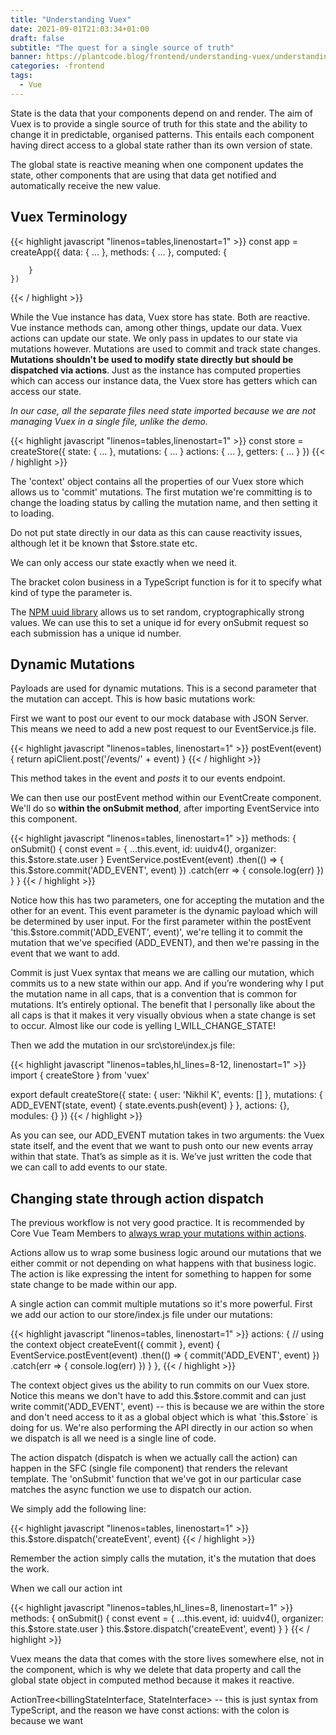 ```yaml
---
title: "Understanding Vuex"
date: 2021-09-01T21:03:34+01:00
draft: false
subtitle: "The quest for a single source of truth"
banner: https://plantcode.blog/frontend/understanding-vuex/understanding-vuex.png
categories: -frontend
tags:
  - Vue
---
```


State is the data that your components depend on and render. The aim of Vuex is to provide a single source of truth for this state and the ability to change it in predictable, organised patterns. This entails each component having direct access to a global state rather than its own version of state.

The global state is reactive meaning when one component updates the state, other components that are using that data get notified and automatically receive the new value.

## Vuex Terminology

{{< highlight javascript "linenos=tables,linenostart=1" >}}
const app = createApp({
data: {
...
},
methods: {
...
},
computed: {

        }
    })

{{< / highlight >}}

While the Vue instance has data, Vuex store has state. Both are reactive. Vue instance methods can, among other things, update our data. Vuex actions can update our state. We only pass in updates to our state via mutations however. Mutations are used to commit and track state changes. **Mutations shouldn't be used to modify state directly but should be dispatched via actions**. Just as the instance has computed properties which can access our instance data, the Vuex store has getters which can access our state.

*In our case, all the separate files need state imported because we are not managing Vuex in a single file, unlike the demo.*

{{< highlight javascript "linenos=tables,linenostart=1" >}}
const store = createStore({
 state: {
     ...
 },
 mutations: {
     ...
 }
 actions: {
     ...
 },
 getters: {
     ...
 }
})
{{< / highlight >}}

The 'context' object contains all the properties of our Vuex store which allows us to 'commit' mutations. The first mutation we're committing is to change the loading status by calling the mutation name, and then setting it to loading.

Do not put state directly in our data as this can cause reactivity issues, although let it be known that $store.state etc.

We can only access our state exactly when we need it.

The bracket colon business in a TypeScript function is for it to specify what kind of type the parameter is.

The [NPM uuid library](https://www.npmjs.com/package/uuid) allows us to set random, cryptographically strong values. We can use this to set a unique id for every onSubmit request so each submission has a unique id number.

## Dynamic Mutations

Payloads are used for dynamic mutations. This is a second parameter that the mutation can accept. This is how basic mutations work:

First we want to post our event to our mock database with JSON Server. This means we need to add a new post request to our EventService.js file.

{{< highlight javascript "linenos=tables, linenostart=1" >}}
  postEvent(event) {
    return apiClient.post('/events/' + event)
  }
{{< / highlight >}}

This method takes in the event and *posts* it to our events endpoint.

We can then use our postEvent method within our EventCreate component. We'll do so **within the onSubmit method**, after importing EventService into this component.

{{< highlight javascript "linenos=tables, linenostart=1" >}}
  methods: {
    onSubmit() {
      const event = {
        ...this.event,
        id: uuidv4(),
        organizer: this.$store.state.user
      }
      EventService.postEvent(event)
        .then(() => {
          this.$store.commit('ADD_EVENT', event)
        })
        .catch(err => {
          console.log(err)
        })
    }
  }
{{< / highlight >}}

Notice how this has two parameters, one for accepting the mutation and the other for an event. This event parameter is the dynamic payload which will be determined by user input. For the first parameter within the postEvent 'this.$store.commit('ADD_EVENT', event)', we're telling it to commit the mutation that we've specified (ADD_EVENT), and then we're passing in the event that we want to add.

Commit is just Vuex syntax that means we are calling our mutation, which commits us to a new state within our app. And if you’re wondering why I put the mutation name in all caps, that is a convention that is common for mutations. It’s entirely optional. The benefit that I personally like about the all caps is that it makes it very visually obvious when a state change is set to occur. Almost like our code is yelling I_WILL_CHANGE_STATE!

Then we add the mutation in our src\store\index.js file:

{{< highlight javascript "linenos=tables,hl_lines=8-12, linenostart=1" >}}
import { createStore } from 'vuex'

export default createStore({
  state: {
    user: 'Nikhil K',
    events: []
  },
  mutations: {
    ADD_EVENT(state, event) {
      state.events.push(event)
    }
  },
  actions: {},
  modules: {}
})
{{< / highlight >}}

As you can see, our ADD_EVENT mutation takes in two arguments: the Vuex state itself, and the event that we want to push onto our new events array within that state. That’s as simple as it is. We’ve just written the code that we can call to add events to our state.

## Changing state through action dispatch

The previous workflow is not very good practice. It is recommended by Core Vue Team Members to [always wrap your mutations within actions](https://next.vuex.vuejs.org/guide/actions.html).

Actions allow us to wrap some business logic around our mutations that we either commit or not depending on what happens with that business logic. The action is like expressing the intent for something to happen for some state change to be made within our app.

A single action can commit multiple mutations so it's more powerful. First we add our action to our store/index.js file under our mutations:

{{< highlight javascript "linenos=tables, linenostart=1" >}}
  actions: {
    // using the context object
    createEvent({ commit }, event) {
      EventService.postEvent(event)
        .then(() => {
          commit('ADD_EVENT', event)
        })
        .catch(err => {
          console.log(err)
        })
    }
  },
{{< / highlight >}}

The context object gives us the ability to run commits on our Vuex store. Notice this means we don't have to add this.$store.commit and can just write commit('ADD_EVENT', event) -- this is because we are within the store and don't need access to it as a global object which is what `this.$store` is doing for us. We're also performing the API directly in our action so when we dispatch is all we need is a single line of code.

The action dispatch (dispatch is when we actually call the action) can happen in the SFC (single file component) that renders the relevant template. The 'onSubmit' function that we've got in our particular case matches the async function we use to dispatch our action.

We simply add the following line:

{{< highlight javascript "linenos=tables, linenostart=1" >}}
 this.$store.dispatch('createEvent', event)
{{< / highlight >}}

Remember the action simply calls the mutation, it's the mutation that does the work.



When we call our action int

{{< highlight javascript "linenos=tables,hl_lines=8, linenostart=1" >}}
methods: {
    onSubmit() {
      const event = {
        ...this.event,
        id: uuidv4(),
        organizer: this.$store.state.user
      }
      this.$store.dispatch('createEvent', event)
    }
  }
{{< / highlight >}}

Vuex means the data that comes with the store lives somewhere else, not in the component, which is why we delete that data property and call the global state object in computed method because it makes it reactive.


ActionTree<billingStateInterface, StateInterface> -- this is just syntax from TypeScript, and the reason we have const actions: with the colon is because we want

